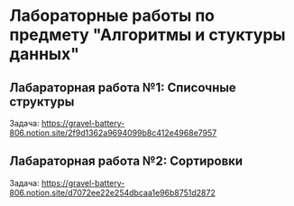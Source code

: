 # Лабораторные работы по предмету "Алгоритмы и стуктуры данных"

## Лабараторная работа №1: Списочные структуры
Задача: https://gravel-battery-806.notion.site/2f9d1362a9694099b8c412e4968e7957

## Лабараторная работа №2: Сортировки
Задача: https://gravel-battery-806.notion.site/d7072ee22e254dbcaa1e96b8751d2872

